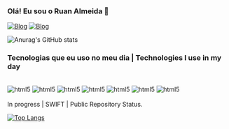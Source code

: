 
### Olá! Eu sou o Ruan Almeida 👋 

[![Blog](https://img.shields.io/badge/LinkedIn-0077B5?style=for-the-badge&logo=linkedin&logoColor=white)](https://www.linkedin.com/in/ruan-almeida-104344143/)
[![Blog](https://img.shields.io/badge/Instagram-E4405F?style=for-the-badge&logo=instagram&logoColor=white)](https://www.instagram.com/ruan.ab/)

![Anurag's GitHub stats](https://github-readme-stats.vercel.app/api?username=DevRuanA&show_icons=true&theme=tokyonight)

### Tecnologias que eu uso no meu dia | Technologies I use in my day

<div style="display: iniline_block"><br/>
<img aling="center" alt="html5" src="https://img.shields.io/badge/HTML5-E34F26?style=for-the-badge&logo=html5&logoColor=white">
<img aling="center" alt="html5" src="https://img.shields.io/badge/CSS-239120?&style=for-the-badge&logo=css3&logoColor=white">
<img aling="center" alt="html5" src="https://img.shields.io/badge/JavaScript-F7DF1E?style=for-the-badge&logo=javascript&logoColor=black">
<img aling="center" alt="html5" src="https://img.shields.io/badge/TypeScript-007ACC?style=for-the-badge&logo=typescript&logoColor=white">
<img aling="center" alt="html5" src="https://img.shields.io/badge/React-20232A?style=for-the-badge&logo=react&logoColor=61DAFB">
<img aling="center" alt="html5" src="https://img.shields.io/badge/Node.js-43853D?style=for-the-badge&logo=node.js&logoColor=white">
<img aling="center" alt="html5" src="https://img.shields.io/badge/Swift-FA7343?style=for-the-badge&logo=swift&logoColor=white">
</div><br/>
In progress | SWIFT | Public Repository Status.

[![Top Langs](https://github-readme-stats.vercel.app/api/top-langs/?username=anuraghazra)](https://github.com/anuraghazra/github-readme-stats)
